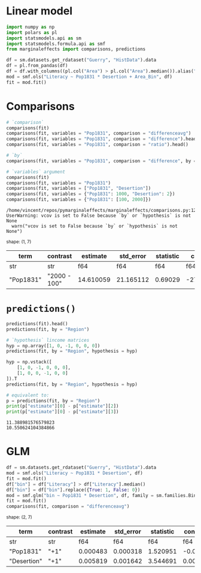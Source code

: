 # Linear model

``` python
import numpy as np
import polars as pl
import statsmodels.api as sm
import statsmodels.formula.api as smf
from marginaleffects import comparisons, predictions

df = sm.datasets.get_rdataset("Guerry", "HistData").data
df = pl.from_pandas(df)
df = df.with_columns((pl.col("Area") > pl.col("Area").median()).alias("Area_Bin"))
mod = smf.ols("Literacy ~ Pop1831 * Desertion + Area_Bin", df)
fit = mod.fit()
```

# Comparisons

``` python
# `comparison`
comparisons(fit)
comparisons(fit, variables = "Pop1831", comparison = "differenceavg")
comparisons(fit, variables = "Pop1831", comparison = "difference").head()
comparisons(fit, variables = "Pop1831", comparison = "ratio").head()

# `by`
comparisons(fit, variables = "Pop1831", comparison = "difference", by = "Region")

# `variables` argument
comparisons(fit)
comparisons(fit, variables = "Pop1831")
comparisons(fit, variables = ["Pop1831", "Desertion"])
comparisons(fit, variables = {"Pop1831": 1000, "Desertion": 2})
comparisons(fit, variables = {"Pop1831": [100, 2000]})
```

    /home/vincent/repos/pymarginaleffects/marginaleffects/comparisons.py:125: UserWarning: vcov is set to False because `by` or `hypothesis` is not None
      warn("vcov is set to False because `by` or `hypothesis` is not None")

<small>shape: (1, 7)</small>

| term      | contrast     | estimate  | std_error | statistic | conf_low   | conf_high |
|-----------|--------------|-----------|-----------|-----------|------------|-----------|
| str       | str          | f64       | f64       | f64       | f64        | f64       |
| "Pop1831" | "2000 - 100" | 14.610059 | 21.165112 | 0.69029   | -27.501875 | 56.721992 |


# `predictions()`

``` python
predictions(fit).head()
predictions(fit, by = "Region")

# `hypothesis` lincome matrices
hyp = np.array([1, 0, -1, 0, 0, 0])
predictions(fit, by = "Region", hypothesis = hyp)

hyp = np.vstack([
    [1, 0, -1, 0, 0, 0],
    [1, 0, 0, -1, 0, 0]
]).T
predictions(fit, by = "Region", hypothesis = hyp)

# equivalent to:
p = predictions(fit, by = "Region")
print(p["estimate"][0] - p["estimate"][2])
print(p["estimate"][0] - p["estimate"][3])
```

    11.388981576579823
    10.550624104384866

# GLM

``` python
df = sm.datasets.get_rdataset("Guerry", "HistData").data
mod = smf.ols("Literacy ~ Pop1831 * Desertion", df)
fit = mod.fit()
df["bin"] = df["Literacy"] > df["Literacy"].median()
df["bin"] = df["bin"].replace({True: 1, False: 0})
mod = smf.glm("bin ~ Pop1831 * Desertion", df, family = sm.families.Binomial())
fit = mod.fit()
comparisons(fit, comparison = "differenceavg")
```

<small>shape: (2, 7)</small>

| term        | contrast | estimate | std_error | statistic | conf_low | conf_high |
|-------------|----------|----------|-----------|-----------|----------|-----------|
| str         | str      | f64      | f64       | f64       | f64      | f64       |
| "Pop1831"   | "+1"     | 0.000483 | 0.000318  | 1.520951  | -0.00014 | 0.001106  |
| "Desertion" | "+1"     | 0.005819 | 0.001642  | 3.544691  | 0.002601 | 0.009036  |

